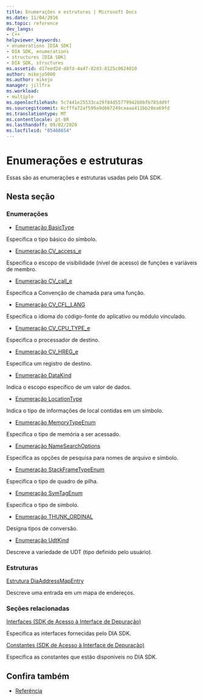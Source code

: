 ```yaml
---
title: Enumerações e estruturas | Microsoft Docs
ms.date: 11/04/2016
ms.topic: reference
dev_langs:
- C++
helpviewer_keywords:
- enumerations [DIA SDK]
- DIA SDK, enumerations
- structures [DIA SDK]
- DIA SDK, structures
ms.assetid: d17eed2d-d8fd-4a47-82d3-8125c0624010
author: mikejo5000
ms.author: mikejo
manager: jillfra
ms.workload:
- multiple
ms.openlocfilehash: 5c7441e25533ca29f84d55779942b0bfb785dd9f
ms.sourcegitcommit: 6cfffa72af599a9d667249caaaa411bb28ea69fd
ms.translationtype: MT
ms.contentlocale: pt-BR
ms.lasthandoff: 09/02/2020
ms.locfileid: "85468654"
---
```

# <a name="enumerations-and-structures"></a>Enumerações e estruturas

Essas são as enumerações e estruturas usadas pelo DIA SDK.

## <a name="in-this-section"></a>Nesta seção

### <a name="enumerations"></a>Enumerações

- [Enumeração BasicType](../../debugger/debug-interface-access/basictype.md)

 Especifica o tipo básico do símbolo.

- [Enumeração CV_access_e](../../debugger/debug-interface-access/cv-access-e.md)

 Especifica o escopo de visibilidade (nível de acesso) de funções e variáveis de membro.

- [Enumeração CV_call_e](../../debugger/debug-interface-access/cv-call-e.md)

 Especifica a Convenção de chamada para uma função.

- [Enumeração CV_CFL_LANG](../../debugger/debug-interface-access/cv-cfl-lang.md)

 Especifica o idioma do código-fonte do aplicativo ou módulo vinculado.

- [Enumeração CV_CPU_TYPE_e](../../debugger/debug-interface-access/cv-cpu-type-e.md)

 Especifica o processador de destino.

- [Enumeração CV_HREG_e](../../debugger/debug-interface-access/cv-hreg-e.md)

 Especifica um registro de destino.

- [Enumeração DataKind](../../debugger/debug-interface-access/datakind.md)

 Indica o escopo específico de um valor de dados.

- [Enumeração LocationType](../../debugger/debug-interface-access/locationtype.md)

 Indica o tipo de informações de local contidas em um símbolo.

- [Enumeração MemoryTypeEnum](../../debugger/debug-interface-access/memorytypeenum.md)

 Especifica o tipo de memória a ser acessado.

- [Enumeração NameSearchOptions](../../debugger/debug-interface-access/namesearchoptions.md)

 Especifica as opções de pesquisa para nomes de arquivo e símbolo.

- [Enumeração StackFrameTypeEnum](../../debugger/debug-interface-access/stackframetypeenum.md)

 Especifica o tipo de quadro de pilha.

- [Enumeração SymTagEnum](../../debugger/debug-interface-access/symtagenum.md)

 Especifica o tipo de símbolo.

- [Enumeração THUNK_ORDINAL](../../debugger/debug-interface-access/thunk-ordinal.md)

 Designa tipos de conversão.

- [Enumeração UdtKind](../../debugger/debug-interface-access/udtkind.md)

 Descreve a variedade de UDT (tipo definido pelo usuário).

### <a name="structures"></a>Estruturas

[Estrutura DiaAddressMapEntry](../../debugger/debug-interface-access/diaaddressmapentry.md)

Descreve uma entrada em um mapa de endereços.

### <a name="related-sections"></a>Seções relacionadas

[Interfaces (SDK de Acesso à Interface de Depuração)](../../debugger/debug-interface-access/interfaces-debug-interface-access-sdk.md)

Especifica as interfaces fornecidas pelo DIA SDK.

[Constantes (SDK de Acesso à Interface de Depuração)](../../debugger/debug-interface-access/constants-debug-interface-access-sdk.md)

Especifica as constantes que estão disponíveis no DIA SDK.

## <a name="see-also"></a>Confira também

- [Referência](../../debugger/debug-interface-access/debug-interface-access-sdk-reference.md)